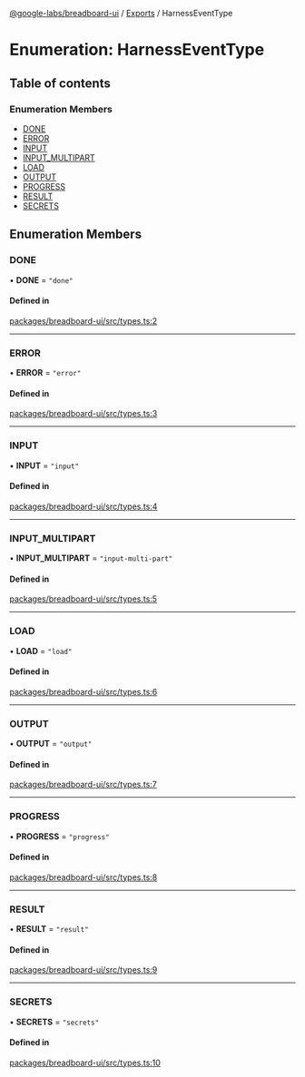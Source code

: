 [@google-labs/breadboard-ui](../README.md) / [Exports](../modules.md) / HarnessEventType

# Enumeration: HarnessEventType

## Table of contents

### Enumeration Members

- [DONE](HarnessEventType.md#done)
- [ERROR](HarnessEventType.md#error)
- [INPUT](HarnessEventType.md#input)
- [INPUT\_MULTIPART](HarnessEventType.md#input_multipart)
- [LOAD](HarnessEventType.md#load)
- [OUTPUT](HarnessEventType.md#output)
- [PROGRESS](HarnessEventType.md#progress)
- [RESULT](HarnessEventType.md#result)
- [SECRETS](HarnessEventType.md#secrets)

## Enumeration Members

### DONE

• **DONE** = ``"done"``

#### Defined in

[packages/breadboard-ui/src/types.ts:2](https://github.com/breadboard-ai/breadboard/blob/5005f139/packages/breadboard-ui/src/types.ts#L2)

___

### ERROR

• **ERROR** = ``"error"``

#### Defined in

[packages/breadboard-ui/src/types.ts:3](https://github.com/breadboard-ai/breadboard/blob/5005f139/packages/breadboard-ui/src/types.ts#L3)

___

### INPUT

• **INPUT** = ``"input"``

#### Defined in

[packages/breadboard-ui/src/types.ts:4](https://github.com/breadboard-ai/breadboard/blob/5005f139/packages/breadboard-ui/src/types.ts#L4)

___

### INPUT\_MULTIPART

• **INPUT\_MULTIPART** = ``"input-multi-part"``

#### Defined in

[packages/breadboard-ui/src/types.ts:5](https://github.com/breadboard-ai/breadboard/blob/5005f139/packages/breadboard-ui/src/types.ts#L5)

___

### LOAD

• **LOAD** = ``"load"``

#### Defined in

[packages/breadboard-ui/src/types.ts:6](https://github.com/breadboard-ai/breadboard/blob/5005f139/packages/breadboard-ui/src/types.ts#L6)

___

### OUTPUT

• **OUTPUT** = ``"output"``

#### Defined in

[packages/breadboard-ui/src/types.ts:7](https://github.com/breadboard-ai/breadboard/blob/5005f139/packages/breadboard-ui/src/types.ts#L7)

___

### PROGRESS

• **PROGRESS** = ``"progress"``

#### Defined in

[packages/breadboard-ui/src/types.ts:8](https://github.com/breadboard-ai/breadboard/blob/5005f139/packages/breadboard-ui/src/types.ts#L8)

___

### RESULT

• **RESULT** = ``"result"``

#### Defined in

[packages/breadboard-ui/src/types.ts:9](https://github.com/breadboard-ai/breadboard/blob/5005f139/packages/breadboard-ui/src/types.ts#L9)

___

### SECRETS

• **SECRETS** = ``"secrets"``

#### Defined in

[packages/breadboard-ui/src/types.ts:10](https://github.com/breadboard-ai/breadboard/blob/5005f139/packages/breadboard-ui/src/types.ts#L10)
